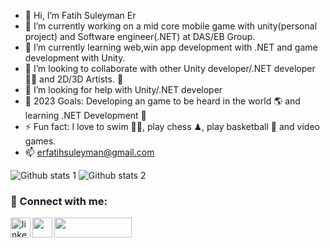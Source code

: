 - 👋 Hi, I’m Fatih Suleyman Er
- 🔭 I’m currently working on a mid core mobile game with unity(personal project) and Software engineer(.NET) at DAS/EB Group.
- 🌱 I’m currently learning web,win app development with .NET and game development with Unity.
- 👯 I’m looking to collaborate with other Unity developer/.NET developer 👩‍💻 and 2D/3D Artists. 🎨
- 🤔 I’m looking for help with Unity/.NET developer
- 🥅 2023 Goals: Developing an game to be heard in the world 🌎 and learning .NET Development 🤖
- ⚡ Fun fact: I love to swim 🏊‍♀️, play chess ♟, play basketball 🏀 and video games.
- 📫 erfatihsuleyman@gmail.com

![Github stats 1](https://github-readme-stats.vercel.app/api?username=fatihser&show_icons=true&theme=gradient) 
![Github stats 2](https://github-readme-stats.vercel.app/api?username=fatihser&show_icons=true&theme=radical)

### 📩 Connect with me:

[<img align="left" alt="linkedin | LinkedIn" width="32px" src="https://raw.githubusercontent.com/peterthehan/peterthehan/master/assets/linkedin.svg" />][linkedin]
[<img align="left" height="32" width="32" src="https://cdn.jsdelivr.net/npm/simple-icons@v4/icons/gmail.svg" />][gmail]
[<img align="left" height="32" width="124" src="https://img.shields.io/badge/Google_Play-414141?style=for-the-badge&logo=google-play&logoColor=white.svg"/>][playstore]




<br />




[linkedin]: https://tr.linkedin.com/in/fatihsuleymaner?trk=public_profile_samename-profile
[gmail]: mailto:erfatihsuleyman@gmail.com
[playstore]: https://play.google.com/store/apps/dev?id=5928549637890958083






